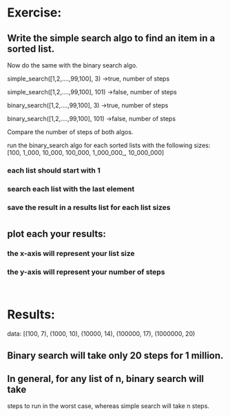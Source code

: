 # Exercise:

## Write the simple search algo to find an item in a sorted list.

Now do the same with the binary search algo.

simple_search([1,2,....,99,100], 3) ->true, number of steps

simple_search([1,2,....,99,100], 101) ->false, number of steps

binary_search([1,2,....,99,100], 3) ->true, number of steps

binary_search([1,2,....,99,100], 101) ->false, number of steps

Compare the number of steps of both algos.

run the binary_search algo for each sorted lists with the following sizes: [100, 1_000, 10_000, 100_000, 1_000_000_, 10_000_000]

### each list should start with 1

### search each list with the last element

### save the result in a results list for each list sizes 


#

## plot each your results:

### the x-axis will represent your list size
### the y-axis will represent your number of steps  
<br>

# Results:



data: [(100, 7), (1000, 10), (10000, 14), (100000, 17), (1000000, 20)

## Binary search will take only 20 steps for 1 million.

## In general, for any list of n, binary search will take 
 steps to run in the worst case, whereas simple search will take n steps.

